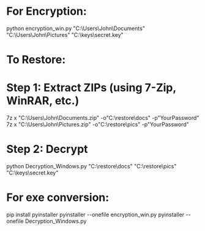 # For Encryption:
python encryption_win.py "C:\Users\John\Documents" "C:\Users\John\Pictures" "C:\keys\secret.key"

# To Restore:

# Step 1: Extract ZIPs (using 7-Zip, WinRAR, etc.)
7z x "C:\Users\John\Documents.zip" -o"C:\restore\docs" -p"YourPassword"
7z x "C:\Users\John\Pictures.zip" -o"C:\restore\pics" -p"YourPassword"

# Step 2: Decrypt
python Decryption_Windows.py "C:\restore\docs" "C:\restore\pics" "C:\keys\secret.key"

# For exe conversion:

pip install pyinstaller
pyinstaller --onefile encryption_win.py
pyinstaller --onefile Decryption_Windows.py
